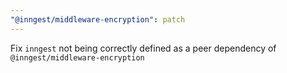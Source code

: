 ```yaml
---
"@inngest/middleware-encryption": patch
---
```


Fix `inngest` not being correctly defined as a peer dependency of `@inngest/middleware-encryption`
